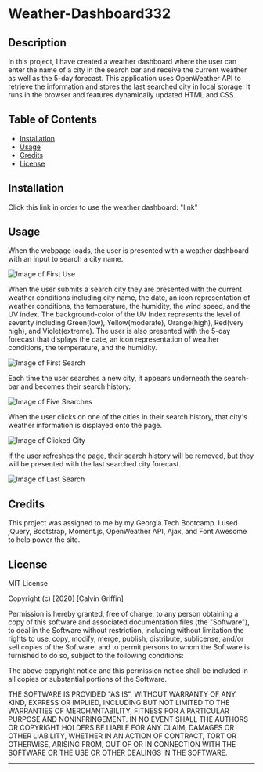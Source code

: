 # Weather-Dashboard332

## Description

In this project, I have created a weather dashboard where the user can enter the name of a city in the search bar and receive the current weather as well as the 5-day forecast.  This application uses OpenWeather API to retrieve the information and stores the last searched city in local storage. It runs in the browser and features dynamically updated HTML and CSS.

## Table of Contents

- [Installation](#installation)
- [Usage](#usage)
- [Credits](#credits)
- [License](#license)

## Installation

Click this link in order to use the weather dashboard:
"link"

## Usage

When the webpage loads, the user is presented with a weather dashboard with an input to search a city name.

![Image of First Use](./assets/images/1.png)

When the user submits a search city they are presented with the current weather conditions including city name, the date, an icon representation of weather conditions, the temperature, the humidity, the wind speed, and the UV index. The background-color of the UV Index represents the level of severity including Green(low), Yellow(moderate), Orange(high), Red(very high), and Violet(extreme).  The user is also presented with the 5-day forecast that displays the date, an icon representation of weather conditions, the temperature, and the humidity.

![Image of First Search](./assets/images/2.png)

Each time the user searches a new city, it appears underneath the search-bar and becomes their search history.

![Image of Five Searches](./assets/images/3.png)

When the user clicks on one of the cities in their search history, that city's weather information is displayed onto the page.

![Image of Clicked City](./assets/images/4.png)

If the user refreshes the page, their search history will be removed, but they will be presented with the last searched city forecast.

![Image of Last Search](./assets/images/5.png)



## Credits

This project was assigned to me by my Georgia Tech Bootcamp. I used jQuery, Bootstrap, Moment.js, OpenWeather API, Ajax, and Font Awesome to help power the site.

## License

MIT License

Copyright (c) [2020] [Calvin Griffin]

Permission is hereby granted, free of charge, to any person obtaining a copy
of this software and associated documentation files (the "Software"), to deal
in the Software without restriction, including without limitation the rights
to use, copy, modify, merge, publish, distribute, sublicense, and/or sell
copies of the Software, and to permit persons to whom the Software is
furnished to do so, subject to the following conditions:

The above copyright notice and this permission notice shall be included in all
copies or substantial portions of the Software.

THE SOFTWARE IS PROVIDED "AS IS", WITHOUT WARRANTY OF ANY KIND, EXPRESS OR
IMPLIED, INCLUDING BUT NOT LIMITED TO THE WARRANTIES OF MERCHANTABILITY,
FITNESS FOR A PARTICULAR PURPOSE AND NONINFRINGEMENT. IN NO EVENT SHALL THE
AUTHORS OR COPYRIGHT HOLDERS BE LIABLE FOR ANY CLAIM, DAMAGES OR OTHER
LIABILITY, WHETHER IN AN ACTION OF CONTRACT, TORT OR OTHERWISE, ARISING FROM,
OUT OF OR IN CONNECTION WITH THE SOFTWARE OR THE USE OR OTHER DEALINGS IN THE
SOFTWARE.

---